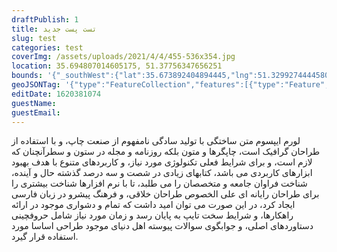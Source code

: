 ```yaml
---
draftPublish: 1
title: تست پست جدید
slug: test
categories: test
coverImg: /assets/uploads/2021/4/4/455-536x354.jpg
location: 35.694807014605175, 51.37756347656251
bounds: '{"_southWest":{"lat":35.673892404894445,"lng":51.329927444458015},"_northEast":{"lat":35.71571614090516,"lng":51.425199508667}}'
geoJSONTag: '{"type":"FeatureCollection","features":[{"type":"Feature","properties":{},"geometry":{"type":"Polygon","coordinates":[[[51.376534,35.695696],[51.376662,35.693901],[51.378556,35.694129],[51.37847,35.694913],[51.376534,35.695696]]]}}]}' 
editDate: 1620381074
guestName:  
guestEmail:  
---
```

لورم ایپسوم متن ساختگی با تولید سادگی نامفهوم از صنعت چاپ، و با استفاده از طراحان گرافیک است، چاپگرها و متون بلکه روزنامه و مجله در ستون و سطرآنچنان که لازم است، و برای شرایط فعلی تکنولوژی مورد نیاز، و کاربردهای متنوع با هدف بهبود ابزارهای کاربردی می باشد، کتابهای زیادی در شصت و سه درصد گذشته حال و آینده، شناخت فراوان جامعه و متخصصان را می طلبد، تا با نرم افزارها شناخت بیشتری را برای طراحان رایانه ای علی الخصوص طراحان خلاقی، و فرهنگ پیشرو در زبان فارسی ایجاد کرد، در این صورت می توان امید داشت که تمام و دشواری موجود در ارائه راهکارها، و شرایط سخت تایپ به پایان رسد و زمان مورد نیاز شامل حروفچینی دستاوردهای اصلی، و جوابگوی سوالات پیوسته اهل دنیای موجود طراحی اساسا مورد استفاده قرار گیرد.
